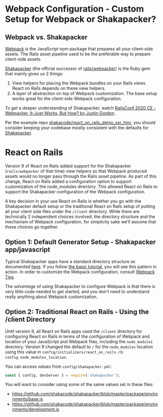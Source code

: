 # Webpack Configuration - Custom Setup for Webpack or Shakapacker?

## Webpack vs. Shakapacker

[Webpack](https://webpack.js.org) is the JavaScript npm package that prepares all your client-side assets. The Rails asset pipeline used to be the preferable way to prepare client-side assets.

[Shakapacker](https://github.com/shakacode/shakapacker) (the official successor of [rails/webpacker](https://github.com/rails/webpacker)) is the Ruby gem that mainly gives us 2 things:

1. View helpers for placing the Webpack bundles on your Rails views. React on Rails depends on these view helpers.
2. A layer of abstraction on top of Webpack customization. The base setup works great for the client-side Webpack configuration.

To get a deeper understanding of Shakapacker, watch [RailsConf 2020 CE - Webpacker, It-Just-Works, But How? by Justin Gordon](https://youtu.be/sJLoOpc5LD8).

Per the example repo [shakacode/react_on_rails_demo_ssr_hmr](https://github.com/shakacode/react_on_rails_demo_ssr_hmr),
you should consider keeping your codebase mostly consistent with the defaults for [Shakapacker](https://github.com/shakacode/shakapacker).

# React on Rails

Version 9 of React on Rails added support for the Shakapacker (`rails/webpacker` of that time) view helpers so that Webpack produced assets would no longer pass through the Rails asset pipeline. As part of this change, React on Rails added a configuration option to support customization of the node_modules directory. This allowed React on Rails to support the Shakapacker configuration of the Webpack configuration.

A key decision in your use React on Rails is whether you go with the Shakapacker default setup or the traditional React on Rails setup of putting all your client side files under the `/client` directory. While there are technically 2 independent choices involved, the directory structure and the mechanism of Webpack configuration, for simplicity sake we'll assume that these choices go together.

## Option 1: Default Generator Setup - Shakapacker app/javascript

Typical Shakapacker apps have a standard directory structure as documented [here](https://github.com/shakacode/shakapacker/blob/master/README.md#configuration-and-code). If you follow [the basic tutorial](./tutorial.md), you will see this pattern in action. In order to customize the Webpack configuration, consult [Webpack Tips](../javascript/webpack.md).

The _advantage_ of using Shakapacker to configure Webpack is that there is very little code needed to get started, and you don't need to understand really anything about Webpack customization.

## Option 2: Traditional React on Rails - Using the /client Directory

Until version 9, all React on Rails apps used the `/client` directory for configuring React on Rails in terms of the configuration of Webpack and location of your JavaScript and Webpack files, including the `node_modules` directory. Version 9 changed the default to `/` for the `node_modules` location using this value in `config/initializers/react_on_rails.rb`: `config.node_modules_location`.

You can access values from `config/shakapacker.yml`:

```js
const { config, devServer } = require('shakapacker');
```

You will want to consider using some of the same values set in these files:

- https://github.com/shakacode/shakapacker/blob/master/package/environments/base.js
- https://github.com/shakacode/shakapacker/blob/master/package/environments/development.js
